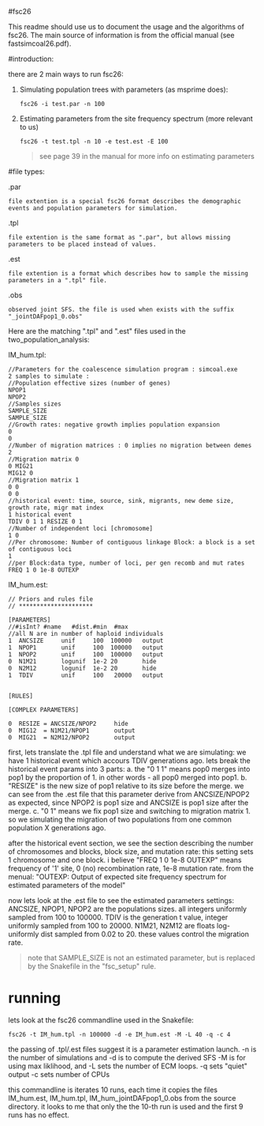 #fsc26

This readme should use us to document the usage and the algorithms of fsc26.
The main source of information is from the official manual (see fastsimcoal26.pdf).

#introduction:

there are 2 main ways to run fsc26:

1. Simulating population trees with parameters (as msprime does):

    ```fsc26 -i test.par -n 100```

2. Estimating parameters from the site frequency spectrum (more relevant to us)

    ```fsc26 -t test.tpl -n 10 -e test.est -E 100```
		
    > see page 39 in the manual for more info on estimating parameters

#file types:

.par

    file extention is a special fsc26 format describes the demographic events and population parameters for simulation.
    
.tpl

    file extention is the same format as ".par", but allows missing parameters to be placed instead of values.
    
.est

    file extention is a format which describes how to sample the missing parameters in a ".tpl" file.
    
.obs

    observed joint SFS. the file is used when exists with the suffix "_jointDAFpop1_0.obs"

Here are the matching ".tpl" and ".est" files used in the two_population_analysis:

IM_hum.tpl:
```
//Parameters for the coalescence simulation program : simcoal.exe
2 samples to simulate :
//Population effective sizes (number of genes)
NPOP1
NPOP2
//Samples sizes
SAMPLE_SIZE
SAMPLE_SIZE
//Growth rates: negative growth implies population expansion
0
0
//Number of migration matrices : 0 implies no migration between demes
2
//Migration matrix 0
0 MIG21
MIG12 0
//Migration matrix 1
0 0
0 0
//historical event: time, source, sink, migrants, new deme size, growth rate, migr mat index
1 historical event
TDIV 0 1 1 RESIZE 0 1
//Number of independent loci [chromosome]
1 0
//Per chromosome: Number of contiguous linkage Block: a block is a set of contiguous loci
1
//per Block:data type, number of loci, per gen recomb and mut rates
FREQ 1 0 1e-8 OUTEXP
```




IM_hum.est:

```
// Priors and rules file
// *********************

[PARAMETERS]
//#isInt? #name   #dist.#min  #max
//all N are in number of haploid individuals
1  ANCSIZE     unif     100  100000   output
1  NPOP1       unif     100  100000   output
1  NPOP2       unif     100  100000   output
0  N1M21       logunif  1e-2 20       hide
0  N2M12       logunif  1e-2 20       hide
1  TDIV        unif     100   20000   output


[RULES]

[COMPLEX PARAMETERS]

0  RESIZE = ANCSIZE/NPOP2     hide
0  MIG12  = N1M21/NPOP1       output
0  MIG21  = N2M12/NPOP2       output
```

first, lets translate the .tpl file and understand what we are simulating:
we have 1 historical event which accours TDIV generations ago. lets break the historical event params into 3 parts:
a. the "0 1 1" means pop0 merges into pop1 by the proportion of 1. in other words - all pop0 merged into pop1.
b. "RESIZE" is the new size of pop1 relative to its size before the merge.
we can see from the .est file that this parameter derive from ANCSIZE/NPOP2 as expected, since NPOP2 is pop1 size and ANCSIZE is pop1 size after the merge.
c. "0 1" means we fix pop1 size and switching to migration matrix 1.
so we simulating the migration of two populations from one common population X generations ago.

after the historical event section, we see the section describing the number of chromosomes and blocks, block size, and mutation rate:
this setting sets 1 chromosome and one block.
i believe "FREQ 1 0 1e-8 OUTEXP" means frequency of '1' site, 0 (no) recombination rate, 1e-8 mutation rate.
from the menual: "OUTEXP: Output of expected site frequency spectrum for estimated parameters of the model"

now lets look at the .est file to see the estimated parameters settings:
ANCSIZE, NPOP1, NPOP2 are the populations sizes. all integers uniformly sampled from 100 to 100000.
TDIV is the generation t value, integer uniformly sampled from 100 to 20000.
N1M21, N2M12 are floats log-uniformly dist sampled from 0.02 to 20. these values control the migration rate.

> note that SAMPLE_SIZE is not an estimated parameter, but is replaced by the Snakefile in the "fsc_setup" rule.


# running
	
lets look at the fsc26 commandline used in the Snakefile:

```fsc26 -t IM_hum.tpl -n 100000 -d -e IM_hum.est -M -L 40 -q -c 4```

the passing of .tpl/.est files suggest it is a parameter estimation launch.
-n is the number of simulations and -d is to compute the derived SFS
-M is for using max liklihood, and -L sets the number of ECM loops.
-q sets "quiet" output
-c sets number of CPUs

this commandline is iterates 10 runs, each time it copies the files IM_hum.est, IM_hum.tpl, IM_hum_jointDAFpop1_0.obs from the source directory.
it looks to me that only the the 10-th run is used and the first 9 runs has no effect.
